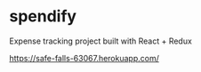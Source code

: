 # spendify
Expense tracking project built with React + Redux

https://safe-falls-63067.herokuapp.com/
